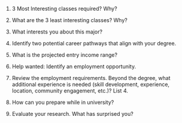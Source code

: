 1. 3 Most Interesting classes required? Why?
2. What are the 3 least interesting classes? Why?
3. What interests you about this major?

4. Identify two potential career pathways that align with your degree.
5. What is the projected entry income range?
6. Help wanted: Identify an employment opportunity.

7. Review the employment requirements. Beyond the degree, what additional experience is needed (skill development, experience, location, community engagement, etc.)? List 4.
8. How can you prepare while in university?
9. Evaluate your research. What has surprised you?